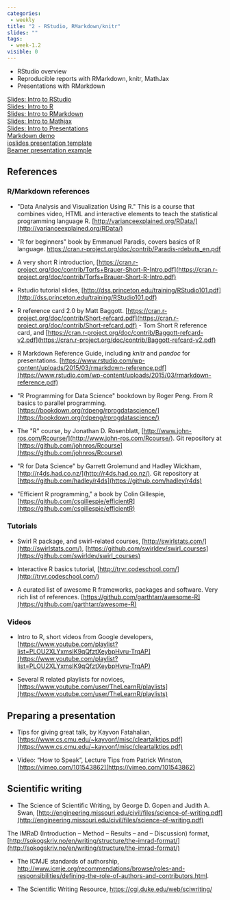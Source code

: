 ```yaml
---
categories:
 - weekly
title: "2 - RStudio, RMarkdown/knitr"
slides: ""
tags:
 - week-1.2
visible: 0
---
```


- RStudio overview
- Reproducible reports with RMarkdown, knitr, MathJax
- Presentations with RMarkdown

[Slides: Intro to RStudio]({{site.baseurl}}/presentations/01a_Markdown/01a_RStudio.pdf)  
[Slides: Intro to R]({{site.baseurl}}/presentations/01a_Markdown/01b_IntroRSlides.pdf)  
[Slides: Intro to RMarkdown]({{site.baseurl}}/presentations/01a_Markdown/01c_Markdown.pdf)  
[Slides: Intro to Mathjax]({{site.baseurl}}/presentations/01a_Markdown/01d_Mathjax.pdf)  
[Slides: Intro to Presentations]({{site.baseurl}}/presentations/01a_Markdown/01e_Presentation.pdf)  
[Markdown demo](https://github.com/mdozmorov/BIOS567.2017/blob/gh-pages/assets/01a_Markdown/lab/Markdown_demo.Rmd)  
[ioslides presentation template](https://github.com/mdozmorov/ioslides_template)  
[Beamer presentation example](https://github.com/mdozmorov/BIOS567.2017/blob/gh-pages/assets/01a_Markdown/lab/Beamer_presentation.Rmd)  

## References

### R/Markdown references

- "Data Analysis and Visualization Using R." This is a course that combines video, HTML and interactive elements to teach the statistical programming language R. [http://varianceexplained.org/RData/](http://varianceexplained.org/RData/)

- "R for beginners" book by Emmanuel Paradis, covers basics of R language. https://cran.r-project.org/doc/contrib/Paradis-rdebuts_en.pdf

- A very short R introduction, [https://cran.r-project.org/doc/contrib/Torfs+Brauer-Short-R-Intro.pdf](https://cran.r-project.org/doc/contrib/Torfs+Brauer-Short-R-Intro.pdf) 

- Rstudio tutorial slides, [http://dss.princeton.edu/training/RStudio101.pdf](http://dss.princeton.edu/training/RStudio101.pdf) 

- R reference card 2.0 by Matt Baggott. [https://cran.r-project.org/doc/contrib/Short-refcard.pdf](https://cran.r-project.org/doc/contrib/Short-refcard.pdf) - Tom Short R reference card, and [https://cran.r-project.org/doc/contrib/Baggott-refcard-v2.pdf](https://cran.r-project.org/doc/contrib/Baggott-refcard-v2.pdf) 

- R Markdown Reference Guide, including _knitr_ and _pandoc_ for presentations. [https://www.rstudio.com/wp-content/uploads/2015/03/rmarkdown-reference.pdf](https://www.rstudio.com/wp-content/uploads/2015/03/rmarkdown-reference.pdf) 

- "R Programming for Data Science" bookdown by Roger Peng. From R basics to parallel programming. [https://bookdown.org/rdpeng/rprogdatascience/](https://bookdown.org/rdpeng/rprogdatascience/) 

- The "R" course, by Jonathan D. Rosenblatt, [http://www.john-ros.com/Rcourse/](http://www.john-ros.com/Rcourse/). Git repository at [https://github.com/johnros/Rcourse](https://github.com/johnros/Rcourse)

- "R for Data Science" by Garrett Grolemund and Hadley Wickham, [http://r4ds.had.co.nz/](http://r4ds.had.co.nz/). Git repository at [https://github.com/hadley/r4ds](https://github.com/hadley/r4ds)

- "Efficient R programming," a book by Colin Gillespie, [https://github.com/csgillespie/efficientR](https://github.com/csgillespie/efficientR)

### Tutorials

- Swirl R package, and swirl-related courses, [http://swirlstats.com/](http://swirlstats.com/), [https://github.com/swirldev/swirl_courses](https://github.com/swirldev/swirl_courses)

- Interactive R basics tutorial, [http://tryr.codeschool.com/](http://tryr.codeschool.com/)

- A curated list of awesome R frameworks, packages and software. Very rich list of references. [https://github.com/garthtarr/awesome-R](https://github.com/garthtarr/awesome-R) 

### Videos

- Intro to R, short videos from Google developers, [https://www.youtube.com/playlist?list=PLOU2XLYxmsIK9qQfztXeybpHvru-TrqAP](https://www.youtube.com/playlist?list=PLOU2XLYxmsIK9qQfztXeybpHvru-TrqAP) 

- Several R related playlists for novices, [https://www.youtube.com/user/TheLearnR/playlists](https://www.youtube.com/user/TheLearnR/playlists) 


## Preparing a presentation

- Tips for giving great talk, by Kayvon Fatahalian, [https://www.cs.cmu.edu/~kayvonf/misc/cleartalktips.pdf](https://www.cs.cmu.edu/~kayvonf/misc/cleartalktips.pdf) 

- Video: “How to Speak”, Lecture Tips from Patrick Winston, [https://vimeo.com/101543862](https://vimeo.com/101543862) 

## Scientific writing

- The Science of Scientific Writing, by George D. Gopen and Judith A. Swan, [http://engineering.missouri.edu/civil/files/science-of-writing.pdf](http://engineering.missouri.edu/civil/files/science-of-writing.pdf)  

The IMRaD (Introduction – Method – Results – and – Discussion) format, [http://sokogskriv.no/en/writing/structure/the-imrad-format/](http://sokogskriv.no/en/writing/structure/the-imrad-format/)

- The ICMJE standards of authorship,  <http://www.icmje.org/recommendations/browse/roles-and-responsibilities/defining-the-role-of-authors-and-contributors.html>. 

- The Scientific Writing Resource, https://cgi.duke.edu/web/sciwriting/